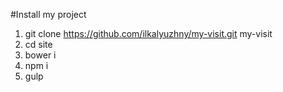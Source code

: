 #Install my project
1. git clone https://github.com/ilkalyuzhny/my-visit.git my-visit
1. cd site
1. bower i
1. npm i
1. gulp
